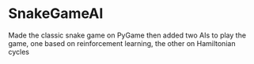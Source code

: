# SnakeGameAI
Made the classic snake game on PyGame then added two AIs to play the game, one based on reinforcement learning, the other on Hamiltonian cycles
